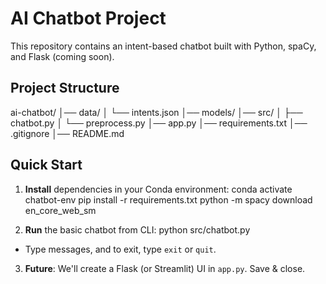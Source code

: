 # AI Chatbot Project

This repository contains an intent-based chatbot built with Python, spaCy, and Flask (coming soon). 

## Project Structure

ai-chatbot/ 
│── data/ │ └── intents.json
│── models/
│── src/ │ ├── chatbot.py
│ └── preprocess.py
│── app.py │── requirements.txt │── .gitignore │── README.md


## Quick Start

1. **Install** dependencies in your Conda environment:
conda activate chatbot-env pip install -r requirements.txt python -m spacy download en_core_web_sm

2. **Run** the basic chatbot from CLI:
python src/chatbot.py

- Type messages, and to exit, type `exit` or `quit`.
3. **Future**: We'll create a Flask (or Streamlit) UI in `app.py`.
Save & close.
